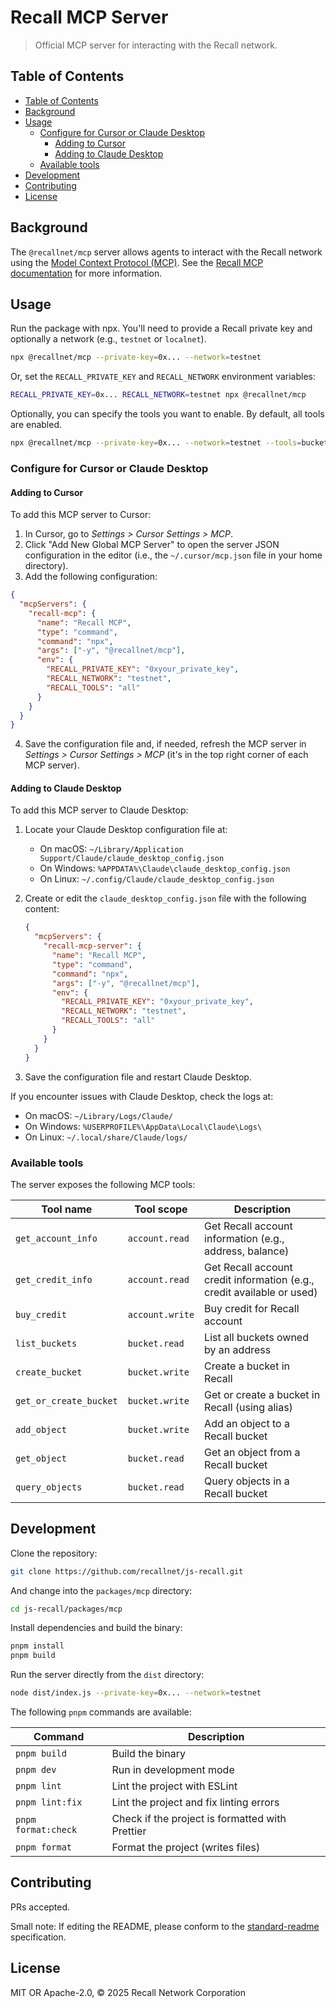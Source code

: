 # Recall MCP Server

> Official MCP server for interacting with the Recall network.

## Table of Contents

- [Table of Contents](#table-of-contents)
- [Background](#background)
- [Usage](#usage)
  - [Configure for Cursor or Claude Desktop](#configure-for-cursor-or-claude-desktop)
    - [Adding to Cursor](#adding-to-cursor)
    - [Adding to Claude Desktop](#adding-to-claude-desktop)
  - [Available tools](#available-tools)
- [Development](#development)
- [Contributing](#contributing)
- [License](#license)

## Background

The `@recallnet/mcp` server allows agents to interact with the Recall network using the [Model Context Protocol (MCP)](https://github.com/modelcontextprotocol). See the [Recall MCP documentation](https://docs.recall.network/tools/mcp) for more information.

## Usage

Run the package with npx. You'll need to provide a Recall private key and optionally a network (e.g., `testnet` or `localnet`).

```bash
npx @recallnet/mcp --private-key=0x... --network=testnet
```

Or, set the `RECALL_PRIVATE_KEY` and `RECALL_NETWORK` environment variables:

```bash
RECALL_PRIVATE_KEY=0x... RECALL_NETWORK=testnet npx @recallnet/mcp
```

Optionally, you can specify the tools you want to enable. By default, all tools are enabled.

```bash
npx @recallnet/mcp --private-key=0x... --network=testnet --tools=bucket.read,bucket.write
```

### Configure for Cursor or Claude Desktop

#### Adding to Cursor

To add this MCP server to Cursor:

1. In Cursor, go to _Settings > Cursor Settings > MCP_.
2. Click "Add New Global MCP Server" to open the server JSON configuration in the editor (i.e., the `~/.cursor/mcp.json` file in your home directory).
3. Add the following configuration:

```json
{
  "mcpServers": {
    "recall-mcp": {
      "name": "Recall MCP",
      "type": "command",
      "command": "npx",
      "args": ["-y", "@recallnet/mcp"],
      "env": {
        "RECALL_PRIVATE_KEY": "0xyour_private_key",
        "RECALL_NETWORK": "testnet",
        "RECALL_TOOLS": "all"
      }
    }
  }
}
```

4. Save the configuration file and, if needed, refresh the MCP server in _Settings > Cursor Settings > MCP_ (it's in the top right corner of each MCP server).

#### Adding to Claude Desktop

To add this MCP server to Claude Desktop:

1. Locate your Claude Desktop configuration file at:

   - On macOS: `~/Library/Application Support/Claude/claude_desktop_config.json`
   - On Windows: `%APPDATA%\Claude\claude_desktop_config.json`
   - On Linux: `~/.config/Claude/claude_desktop_config.json`

2. Create or edit the `claude_desktop_config.json` file with the following content:

   ```json
   {
     "mcpServers": {
       "recall-mcp-server": {
         "name": "Recall MCP",
         "type": "command",
         "command": "npx",
         "args": ["-y", "@recallnet/mcp"],
         "env": {
           "RECALL_PRIVATE_KEY": "0xyour_private_key",
           "RECALL_NETWORK": "testnet",
           "RECALL_TOOLS": "all"
         }
       }
     }
   }
   ```

3. Save the configuration file and restart Claude Desktop.

If you encounter issues with Claude Desktop, check the logs at:

- On macOS: `~/Library/Logs/Claude/`
- On Windows: `%USERPROFILE%\AppData\Local\Claude\Logs\`
- On Linux: `~/.local/share/Claude/logs/`

### Available tools

The server exposes the following MCP tools:

| Tool name              | Tool scope      | Description                                                            |
| ---------------------- | --------------- | ---------------------------------------------------------------------- |
| `get_account_info`     | `account.read`  | Get Recall account information (e.g., address, balance)                |
| `get_credit_info`      | `account.read`  | Get Recall account credit information (e.g., credit available or used) |
| `buy_credit`           | `account.write` | Buy credit for Recall account                                          |
| `list_buckets`         | `bucket.read`   | List all buckets owned by an address                                   |
| `create_bucket`        | `bucket.write`  | Create a bucket in Recall                                              |
| `get_or_create_bucket` | `bucket.write`  | Get or create a bucket in Recall (using alias)                         |
| `add_object`           | `bucket.write`  | Add an object to a Recall bucket                                       |
| `get_object`           | `bucket.read`   | Get an object from a Recall bucket                                     |
| `query_objects`        | `bucket.read`   | Query objects in a Recall bucket                                       |

## Development

Clone the repository:

```bash
git clone https://github.com/recallnet/js-recall.git
```

And change into the `packages/mcp` directory:

```bash
cd js-recall/packages/mcp
```

Install dependencies and build the binary:

```bash
pnpm install
pnpm build
```

Run the server directly from the `dist` directory:

```bash
node dist/index.js --private-key=0x... --network=testnet
```

The following `pnpm` commands are available:

| Command             | Description                                     |
| ------------------- | ----------------------------------------------- |
| `pnpm build`        | Build the binary                                |
| `pnpm dev`          | Run in development mode                         |
| `pnpm lint`         | Lint the project with ESLint                    |
| `pnpm lint:fix`     | Lint the project and fix linting errors         |
| `pnpm format:check` | Check if the project is formatted with Prettier |
| `pnpm format`       | Format the project (writes files)               |

## Contributing

PRs accepted.

Small note: If editing the README, please conform to
the [standard-readme](https://github.com/RichardLitt/standard-readme) specification.

## License

MIT OR Apache-2.0, © 2025 Recall Network Corporation
